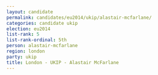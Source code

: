 ```yaml
---
layout: candidate
permalink: candidates/eu2014/ukip/alastair-mcfarlane/
categories: candidate ukip
election: eu2014
list-rank: 5
list-rank-ordinal: 5th
person: alastair-mcfarlane
region: london
party: ukip
title: London - UKIP - Alastair McFarlane
---
```

